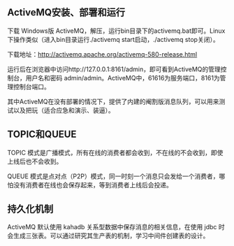 
## ActiveMQ安装、部署和运行 

下载 Windows版 ActiveMQ，解压，运行bin目录下的activemq.bat即可。Linux下操作类似（进入bin目录运行./activemq start启动，./activemq stop关闭）。

下载地址：http://activemq.apache.org/activemq-580-release.html

运行后在浏览器中访问http://127.0.0.1:8161/admin，即可看到ActiveMQ的管理控制台，用户名和密码 admin/admin。ActiveMQ中，61616为服务端口，8161为管理控制台端口。

其中ActiveMQ在没有部署的情况下，提供了内建的阉割版消息队列，可以用来测试以及把玩（适合应急和演示、装逼）。

## TOPIC和QUEUE

TOPIC 模式是广播模式，所有在线的消费者都会收到，不在线的不会收到，即使上线后也不会收到。

QUEUE 模式是点对点（P2P）模式，同一时刻一个消息只会发给一个消费者，哪怕没有消费者在线也会保存起来，等到消费者上线后会投递。

## 持久化机制

ActiveMQ 默认使用 kahadb 关系型数据中保存消息的相关信息，在使用 jdbc 时会生成三张表。可以通过研究其生产表的机制，学习中间件创建表的设计。


